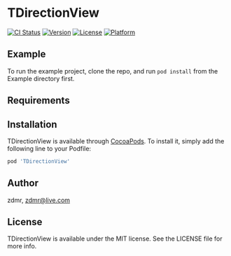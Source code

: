 # TDirectionView

[![CI Status](https://img.shields.io/travis/zdmr/TDirectionView.svg?style=flat)](https://travis-ci.org/zdmr/TDirectionView)
[![Version](https://img.shields.io/cocoapods/v/TDirectionView.svg?style=flat)](https://cocoapods.org/pods/TDirectionView)
[![License](https://img.shields.io/cocoapods/l/TDirectionView.svg?style=flat)](https://cocoapods.org/pods/TDirectionView)
[![Platform](https://img.shields.io/cocoapods/p/TDirectionView.svg?style=flat)](https://cocoapods.org/pods/TDirectionView)

## Example

To run the example project, clone the repo, and run `pod install` from the Example directory first.

## Requirements

## Installation

TDirectionView is available through [CocoaPods](https://cocoapods.org). To install
it, simply add the following line to your Podfile:

```ruby
pod 'TDirectionView'
```

## Author

zdmr, zdmr@live.com

## License

TDirectionView is available under the MIT license. See the LICENSE file for more info.
